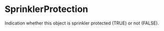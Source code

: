 SprinklerProtection
===================

Indication whether this object is sprinkler protected (TRUE) or not (FALSE).
